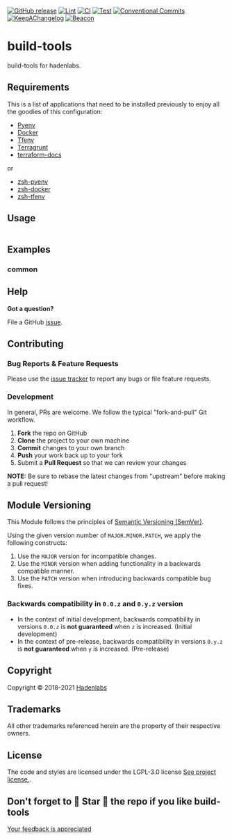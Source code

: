 <!--


  ** DO NOT EDIT THIS FILE
  **
  ** 1) Make all changes to `README.yaml`
  ** 2) Run`make readme` to rebuild this file.
  **
  ** (We maintain HUNDREDS of open source projects. This is how we maintain our sanity.)
  **


  -->

 

 [![GitHub release](https://img.shields.io/github/release/hadenlabs/build-tools?style=flat-square)](https://github.com/hadenlabs/build-tools/releases/latest) [![Lint](https://img.shields.io/github/workflow/status/hadenlabs/build-tools/lint-code)](https://github.com/hadenlabs/build-tools/actions?workflow=lint-code) [![CI](https://img.shields.io/github/workflow/status/hadenlabs/build-tools/ci)](https://github.com/hadenlabs/build-tools/actions?workflow=ci) [![Test](https://img.shields.io/github/workflow/status/hadenlabs/build-tools/test)](https://github.com/hadenlabs/build-tools/actions?workflow=test) [![Conventional Commits](https://img.shields.io/badge/Conventional%20Commits-1.0.0-yellow)](https://conventionalcommits.org) [![KeepAChangelog](https://img.shields.io/badge/Keep%20A%20Changelog-1.0.0-%23E05735)](https://keepachangelog.com) [![Beacon](https://ga-beacon.appspot.com/G-MZEK48EGE8/build-tools/readme)](https://github.com/hadenlabs/build-tools)

# build-tools

 build-tools for hadenlabs. 












## Requirements


This is a list of applications that need to be installed previously to enjoy all the goodies of this configuration:

- [Pyenv](https://github.com/pyenv/pyenv)
- [Docker](https://www.docker.com/)
- [Tfenv](https://github.com/tfutils/tfenv)
- [Terragrunt](https://github.com/gruntwork-io/terragrunt)
- [terraform-docs](https://github.com/segmentio/terraform-docs)

or

- [zsh-pyenv](https://github.com/luismayta/zsh-pyenv)
- [zsh-docker](https://github.com/hadenlabs/zsh-docker)
- [zsh-tfenv](https://github.com/luismayta/zsh-tfenv)






## Usage

```bash

```






## Examples

### common









## Help

**Got a question?**

File a GitHub [issue](https://github.com/hadenlabs/build-tools/issues).

## Contributing

### Bug Reports & Feature Requests

Please use the [issue tracker](https://github.com/hadenlabs/build-tools/issues) to report any bugs or file feature requests.

### Development

In general, PRs are welcome. We follow the typical "fork-and-pull" Git workflow.

1.  **Fork** the repo on GitHub
2.  **Clone** the project to your own machine
3.  **Commit** changes to your own branch
4.  **Push** your work back up to your fork
5.  Submit a **Pull Request** so that we can review your changes

**NOTE:** Be sure to rebase the latest changes from "upstream" before making a pull request!

## Module Versioning

This Module follows the principles of [Semantic Versioning (SemVer)](https://semver.org/).

Using the given version number of `MAJOR.MINOR.PATCH`, we apply the following constructs:

1. Use the `MAJOR` version for incompatible changes.
1. Use the `MINOR` version when adding functionality in a backwards compatible manner.
1. Use the `PATCH` version when introducing backwards compatible bug fixes.

### Backwards compatibility in `0.0.z` and `0.y.z` version

- In the context of initial development, backwards compatibility in versions `0.0.z` is **not guaranteed** when `z` is
  increased. (Initial development)
- In the context of pre-release, backwards compatibility in versions `0.y.z` is **not guaranteed** when `y` is
  increased. (Pre-release)




## Copyright

Copyright © 2018-2021 [Hadenlabs](https://hadenlabs.com)



## Trademarks

All other trademarks referenced herein are the property of their respective owners.






## License

The code and styles are licensed under the LGPL-3.0 license [See project license.](LICENSE).



## Don't forget to 🌟 Star 🌟 the repo if you like build-tools

[Your feedback is appreciated](https://github.com/hadenlabs/build-tools/issues)
